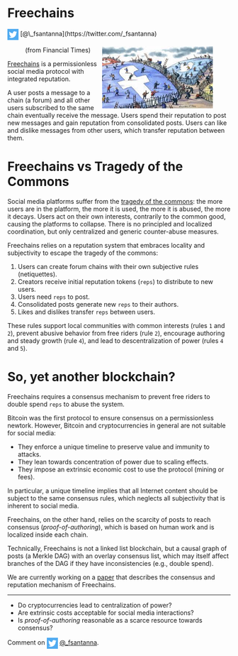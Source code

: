 # Freechains

<img src="../twitter.png" style="vertical-align:middle">
[@\_fsantanna](https://twitter.com/_fsantanna)

<figure>
  <img src="tragedy.jpeg" align="right" width="250" alt="https://www.ft.com/content/ec74ce54-d3e1-11e7-8c9a-d9c0a5c8d5c9">
  <figcaption>(from Financial Times)</figcaption>
</figure>

[Freechains][1] is a permissionless social media protocol with integrated
reputation.

A user posts a message to a chain (a forum) and all other users subscribed to
the same chain eventually receive the message.
Users spend their reputation to post new messages and gain reputation from
consolidated posts.
Users can like and dislike messages from other users, which transfer reputation
between them.

# Freechains vs Tragedy of the Commons

Social media platforms suffer from the [tragedy of the commons][2]:
    the more users are in the platform,
    the more it is used,
    the more it is abused,
    the more it decays.
Users act on their own interests, contrarily to the common good, causing the
platforms to collapse.
There is no principled and localized coordination, but only centralized and
generic counter-abuse measures.

Freechains relies on a reputation system that embraces locality and
subjectivity to escape the tragedy of the commons:

1. Users can create forum chains with their own subjective rules (netiquettes).
2. Creators receive initial reputation tokens (`reps`) to distribute to new users.
3. Users need `reps` to post.
4. Consolidated posts generate new `reps` to their authors.
5. Likes and dislikes transfer `reps` between users.

These rules
    support local communities with common interests (rules `1` and `2`),
    prevent abusive behavior from free riders (rule `2`),
    encourage authoring and steady growth (rule `4`), and
    lead to descentralization of power (rules `4` and `5`).

# So, yet another blockchain?

Freechains requires a consensus mechanism to prevent free riders to double
spend `reps` to abuse the system.

Bitcoin was the first protocol to ensure consensus on a permissionless newtork.
However, Bitcoin and cryptocurrencies in general are not suitable for social
media:

- They enforce a unique timeline to preserve value and immunity to attacks.
- They lean towards concentration of power due to scaling effects.
- They impose an extrinsic economic cost to use the protocol (mining or fees).

In particular, a unique timeline implies that all Internet content should be
subject to the same consensus rules, which neglects all subjectivity that is
inherent to social media.

Freechains, on the other hand, relies on the scarcity of posts to reach
consensus (*proof-of-authoring*), which is based on human work and is localized
inside each chain.

Technically, Freechains is not a linked list blockchain, but a causal graph
of posts (a Merkle DAG) with an overlay consensus list, which may itself affect
branches of the DAG if they have inconsistencies (e.g., double spend).

We are currently working on a [paper][3] that describes the consensus and
reputation mechanism of Freechains.

[1]: https://github.com/Freechains/README/
[2]: https://en.wikipedia.org/wiki/Tragedy_of_the_commons
[3]: http://ceu-lang.org/chico/papers/fc_xxx22_pre.pdf

---

- Do cryptocurrencies lead to centralization of power?
- Are extrinsic costs acceptable for social media interactions?
- Is *proof-of-authoring* reasonable as a scarce resource towards consensus?

Comment on <img src="../twitter.png" style="vertical-align:middle">
[@\_fsantanna](https://twitter.com/_fsantanna/status/TODO).
